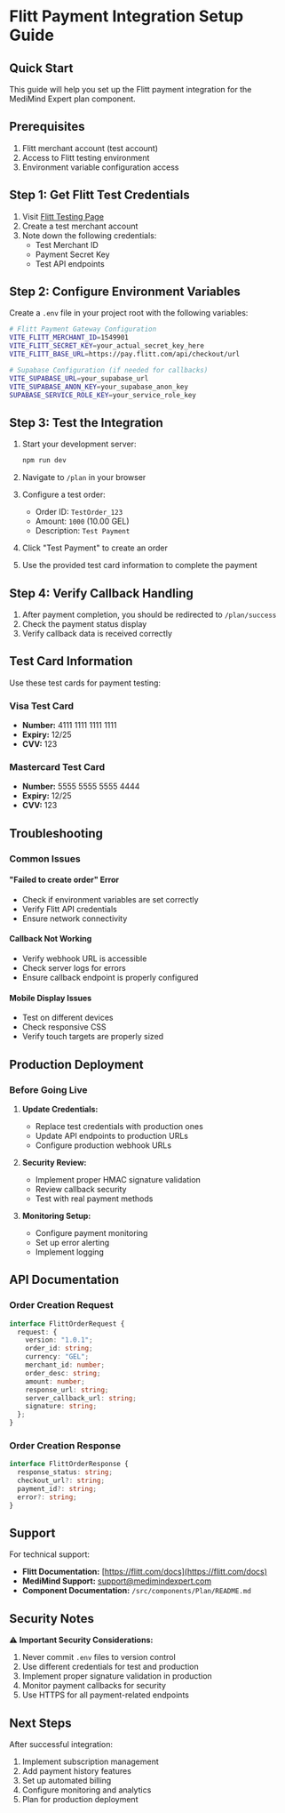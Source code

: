 # Flitt Payment Integration Setup Guide

## Quick Start

This guide will help you set up the Flitt payment integration for the MediMind Expert plan component.

## Prerequisites

1. Flitt merchant account (test account)
2. Access to Flitt testing environment
3. Environment variable configuration access

## Step 1: Get Flitt Test Credentials

1. Visit [Flitt Testing Page](https://flitt.com/testing)
2. Create a test merchant account
3. Note down the following credentials:
   - Test Merchant ID
   - Payment Secret Key
   - Test API endpoints

## Step 2: Configure Environment Variables

Create a `.env` file in your project root with the following variables:

```bash
# Flitt Payment Gateway Configuration
VITE_FLITT_MERCHANT_ID=1549901
VITE_FLITT_SECRET_KEY=your_actual_secret_key_here
VITE_FLITT_BASE_URL=https://pay.flitt.com/api/checkout/url

# Supabase Configuration (if needed for callbacks)
VITE_SUPABASE_URL=your_supabase_url
VITE_SUPABASE_ANON_KEY=your_supabase_anon_key
SUPABASE_SERVICE_ROLE_KEY=your_service_role_key
```

## Step 3: Test the Integration

1. Start your development server:
   ```bash
   npm run dev
   ```

2. Navigate to `/plan` in your browser

3. Configure a test order:
   - Order ID: `TestOrder_123`
   - Amount: `1000` (10.00 GEL)
   - Description: `Test Payment`

4. Click "Test Payment" to create an order

5. Use the provided test card information to complete the payment

## Step 4: Verify Callback Handling

1. After payment completion, you should be redirected to `/plan/success`
2. Check the payment status display
3. Verify callback data is received correctly

## Test Card Information

Use these test cards for payment testing:

### Visa Test Card
- **Number:** 4111 1111 1111 1111
- **Expiry:** 12/25
- **CVV:** 123

### Mastercard Test Card
- **Number:** 5555 5555 5555 4444
- **Expiry:** 12/25
- **CVV:** 123

## Troubleshooting

### Common Issues

#### "Failed to create order" Error
- Check if environment variables are set correctly
- Verify Flitt API credentials
- Ensure network connectivity

#### Callback Not Working
- Verify webhook URL is accessible
- Check server logs for errors
- Ensure callback endpoint is properly configured

#### Mobile Display Issues
- Test on different devices
- Check responsive CSS
- Verify touch targets are properly sized

## Production Deployment

### Before Going Live

1. **Update Credentials:**
   - Replace test credentials with production ones
   - Update API endpoints to production URLs
   - Configure production webhook URLs

2. **Security Review:**
   - Implement proper HMAC signature validation
   - Review callback security
   - Test with real payment methods

3. **Monitoring Setup:**
   - Configure payment monitoring
   - Set up error alerting
   - Implement logging

## API Documentation

### Order Creation Request

```typescript
interface FlittOrderRequest {
  request: {
    version: "1.0.1";
    order_id: string;
    currency: "GEL";
    merchant_id: number;
    order_desc: string;
    amount: number;
    response_url: string;
    server_callback_url: string;
    signature: string;
  };
}
```

### Order Creation Response

```typescript
interface FlittOrderResponse {
  response_status: string;
  checkout_url?: string;
  payment_id?: string;
  error?: string;
}
```

## Support

For technical support:

- **Flitt Documentation:** [https://flitt.com/docs](https://flitt.com/docs)
- **MediMind Support:** support@medimindexpert.com
- **Component Documentation:** `/src/components/Plan/README.md`

## Security Notes

⚠️ **Important Security Considerations:**

1. Never commit `.env` files to version control
2. Use different credentials for test and production
3. Implement proper signature validation in production
4. Monitor payment callbacks for security
5. Use HTTPS for all payment-related endpoints

## Next Steps

After successful integration:

1. Implement subscription management
2. Add payment history features
3. Set up automated billing
4. Configure monitoring and analytics
5. Plan for production deployment



